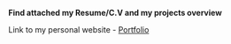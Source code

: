 **Find attached my Resume/C.V and my projects overview**

Link to my personal website - [Portfolio](https://imarx-webportfolio.netlify.app/)
